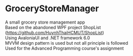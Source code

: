 # GroceryStoreManager
A small grocery store management app\
Based on the abandoned WPF project ShopList (https://github.com/HuynhThaiHCMUT/ShopList) \
Using AvaloniaUI and .NET framework 6.0\
MVVM design pattern is used but not all principle is followed\
Used for the Advanced Programming course's assignment
